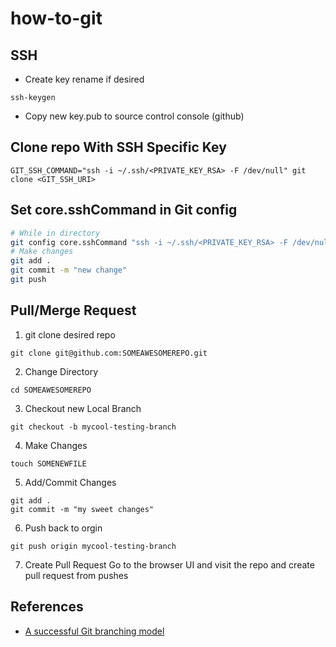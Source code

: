# how-to-git
## SSH
- Create key rename if desired
```
ssh-keygen
```
- Copy new key.pub to source control console (github)

## Clone repo With SSH Specific Key
```
GIT_SSH_COMMAND="ssh -i ~/.ssh/<PRIVATE_KEY_RSA> -F /dev/null" git clone <GIT_SSH_URI>
```

## Set core.sshCommand in Git config
```bash
# While in directory 
git config core.sshCommand "ssh -i ~/.ssh/<PRIVATE_KEY_RSA> -F /dev/null"
# Make changes 
git add .
git commit -m "new change"
git push
```

## Pull/Merge Request
1. git clone desired repo
```
git clone git@github.com:SOMEAWESOMEREPO.git
```
2. Change Directory
```
cd SOMEAWESOMEREPO
```
3. Checkout new Local Branch
```
git checkout -b mycool-testing-branch
```
4. Make Changes
```
touch SOMENEWFILE
```
5. Add/Commit Changes
```
git add .
git commit -m "my sweet changes"
```
6. Push back to orgin 
```
git push origin mycool-testing-branch
```
7. Create Pull Request
Go to the browser UI and visit the repo and create pull request from pushes

## References 
- [A successful Git branching model](https://nvie.com/posts/a-successful-git-branching-model/)

